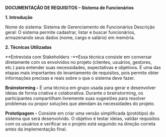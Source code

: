 **DOCUMENTAÇÃO DE REQUISITOS – Sistema de Funcionários**

**1. Introdução**

Nome do sistema: Sistema de Gerenciamento de Funcionários
Descrição geral: O sistema permite cadastrar, listar e buscar funcionários, armazenando seus dados (nome, cargo e salário) em memória.

**2. Técnicas Utilizadas**

**Entrevista com Stakeholders -**Essa técnica consiste em conversar diretamente com os envolvidos no projeto (clientes, usuários, gestores, etc.) para entender suas necessidades, expectativas e objetivos. 
É uma das etapas mais importantes do levantamento de requisitos, pois permite obter informações precisas e reais sobre o que o sistema deve fazer.

**Brainstorming -** É uma técnica em grupo usada para gerar e desenvolver ideias de forma criativa e colaborativa.
Durante o brainstorming, os participantes compartilham livremente suas sugestões para resolver problemas ou propor soluções que atendam às necessidades do projeto.

**Prototipagem -** Consiste em criar uma versão simplificada (protótipo) do sistema que será desenvolvido.
O objetivo é testar ideias, validar requisitos com os usuários e verificar se o projeto está seguindo na direção correta antes da implementação final.
